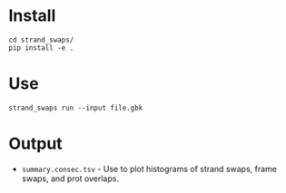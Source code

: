 # Install

```shell
cd strand_swaps/
pip install -e .
```

# Use

```shell
strand_swaps run --input file.gbk
```

# Output

 - `summary.consec.tsv` - Use to plot histograms of strand swaps, frame swaps, and prot overlaps.


